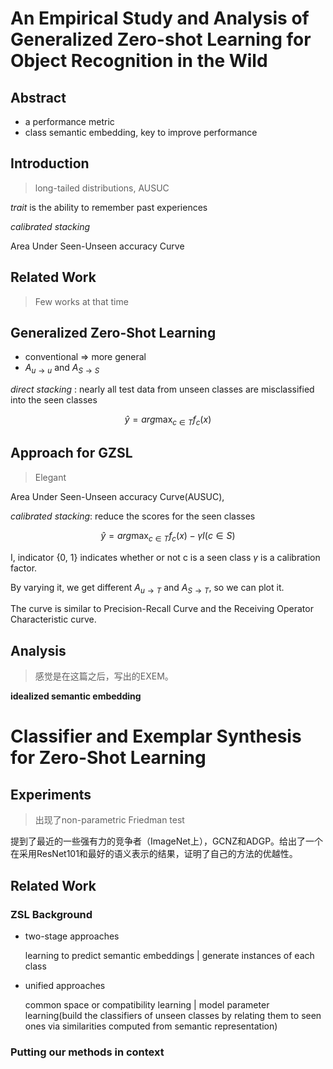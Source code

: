 # An Empirical Study and Analysis of Generalized Zero-shot Learning for Object Recognition in the Wild

## Abstract

- a performance metric
- class semantic embedding, key to improve performance

## Introduction

> long-tailed distributions, AUSUC

*trait* is the ability to remember past experiences

*calibrated stacking*

Area Under Seen-Unseen accuracy Curve

## Related Work
> Few works at that time

## Generalized Zero-Shot Learning

- conventional => more general
- $A_{u \to u}$ and $A_{S \to S}$

*direct stacking* : nearly all test data from unseen classes are misclassified into the seen classes

$$ \hat{y} = arg\max_{c \in T} f_c(x) $$

## Approach for GZSL

> Elegant 

Area Under Seen-Unseen accuracy Curve(AUSUC), 

*calibrated stacking*: reduce the scores for the seen classes

$$\hat{y} = arg\max_{c \in T} f_c(x) - \gamma I(c \in S)$$

I, indicator {0, 1} indicates whether or not c is a seen class 
$\gamma$ is a calibration factor.

By varying it, we get different $A_{u \to T}$ and $A_{S \to T}$, so we can plot it.

The curve is similar to Precision-Recall Curve and the Receiving Operator Characteristic curve.

## Analysis

> 感觉是在这篇之后，写出的EXEM。

**idealized semantic embedding**

# Classifier and Exemplar Synthesis for Zero-Shot Learning

## Experiments
> 出现了non-parametric Friedman test

提到了最近的一些强有力的竞争者（ImageNet上），GCNZ和ADGP。给出了一个在采用ResNet101和最好的语义表示的结果，证明了自己的方法的优越性。

## Related Work

### ZSL Background

- two-stage approaches

    learning to predict semantic embeddings | generate instances of each class 

- unified approaches

    common space or compatibility learning | model parameter learning(build the classifiers of unseen classes by relating them to seen ones via similarities computed from semantic representation)

### Putting our methods in context



